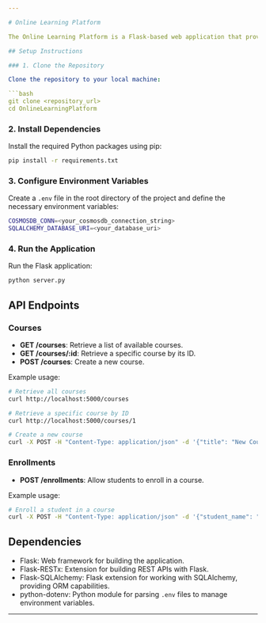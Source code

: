 ```yaml
---

# Online Learning Platform

The Online Learning Platform is a Flask-based web application that provides API endpoints for managing courses and enrollments.

## Setup Instructions

### 1. Clone the Repository

Clone the repository to your local machine:

```bash
git clone <repository_url>
cd OnlineLearningPlatform
```

### 2. Install Dependencies

Install the required Python packages using pip:

```bash
pip install -r requirements.txt
```

### 3. Configure Environment Variables

Create a `.env` file in the root directory of the project and define the necessary environment variables:

```bash
COSMOSDB_CONN=<your_cosmosdb_connection_string>
SQLALCHEMY_DATABASE_URI=<your_database_uri>
```

### 4. Run the Application

Run the Flask application:

```bash
python server.py
```

## API Endpoints

### Courses

- **GET /courses**: Retrieve a list of available courses.
- **GET /courses/:id**: Retrieve a specific course by its ID.
- **POST /courses**: Create a new course.

Example usage:

```bash
# Retrieve all courses
curl http://localhost:5000/courses

# Retrieve a specific course by ID
curl http://localhost:5000/courses/1

# Create a new course
curl -X POST -H "Content-Type: application/json" -d '{"title": "New Course", "description": "Description of the new course", "instructor": "John Doe", "duration": 60, "price": 49.99}' http://localhost:5000/courses
```

### Enrollments

- **POST /enrollments**: Allow students to enroll in a course.

Example usage:

```bash
# Enroll a student in a course
curl -X POST -H "Content-Type: application/json" -d '{"student_name": "Alice", "course_id": 1, "enrollment_date": "2024-04-12"}' http://localhost:5000/enrollments
```

## Dependencies

- Flask: Web framework for building the application.
- Flask-RESTx: Extension for building REST APIs with Flask.
- Flask-SQLAlchemy: Flask extension for working with SQLAlchemy, providing ORM capabilities.
- python-dotenv: Python module for parsing `.env` files to manage environment variables.

---
```

